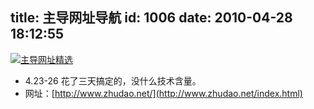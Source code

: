 title: 主导网址导航
id: 1006
date: 2010-04-28 18:12:55
---

[![](http://a.kainy.cn/201004/zhudaonet.png "主导网址精选")](http://a.kainy.cn/201004/zhudaonet.png)

*   4.23-26 花了三天搞定的，没什么技术含量。
*   网址：[http://www.zhudao.net/](http://www.zhudao.net/index.html)